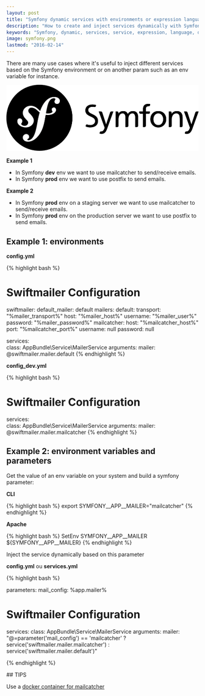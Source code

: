```yaml
---
layout: post
title: "Symfony dynamic services with environments or expression language"
description: "How to create and inject services dynamically with Symfony and expression language based on environment or env variables"
keywords: "Symfony, dynamic, services, service, expression, language, dependency, injection"
image: symfony.png
lastmod: "2016-02-14"
---
```


There are many use cases where it's useful to inject different services based
on the Symfony environment or on another param such as an env variable for instance.

![Symfony](/assets/images/posts/symfony.png)

**Example 1**

* In Symfony **dev** env we want to use mailcatcher to send/receive emails.
* In Symfony **prod** env we want to use postfix to send emails.

**Example 2**

* In Symfony **prod** env on a staging server we want to use mailcatcher to send/receive emails.
* In Symfony **prod** env on the production server we want to use postfix to send emails.

## Example 1: environments

**config.yml**

{% highlight bash %}

# Swiftmailer Configuration
swiftmailer:
    default_mailer: default
    mailers:
        default:
            transport:  "%mailer_transport%"
            host:       "%mailer_host%"
            username:   "%mailer_user%"
            password:   "%mailer_password%"
        mailcatcher:
            host:       "%mailcatcher_host%"
            port:       "%mailcatcher_port%"
            username:   null
            password:   null
            
services:    
    class: AppBundle\Service\MailerService
    arguments:
        mailer: @swiftmailer.mailer.default
{% endhighlight %}


**config_dev.yml**

{% highlight bash %}

# Swiftmailer Configuration
services:    
    class: AppBundle\Service\MailerService
    arguments:
        mailer: @swiftmailer.mailer.mailcatcher
{% endhighlight %}


## Example 2: environment variables and parameters

Get the value of an env variable on your system and build a symfony parameter:

**CLI**

{% highlight bash %}
export SYMFONY__APP__MAILER="mailcatcher"
{% endhighlight %}

**Apache**

{% highlight bash %}
SetEnv SYMFONY__APP__MAILER ${SYMFONY__APP__MAILER}
{% endhighlight %}

Inject the service dynamically based on this parameter

**config.yml** ou **services.yml**

{% highlight bash %}

parameters:
    mail_config: %app.mailer%

# Swiftmailer Configuration
services: 
    class: AppBundle\Service\MailerService
    arguments:
        mailer: "@=parameter('mail_config') == 'mailcatcher' ? service('swiftmailer.mailer.mailcatcher') : service('swiftmailer.mailer.default')"

{% endhighlight %}


## TIPS

Use a [docker container for mailcatcher](https://github.com/zolweb/docker-mailcatcher)



